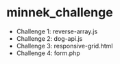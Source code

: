 # minnek_challenge
* Challenge 1: reverse-array.js
* Challenge 2: dog-api.js
* Challenge 3: responsive-grid.html
* Challenge 4: form.php